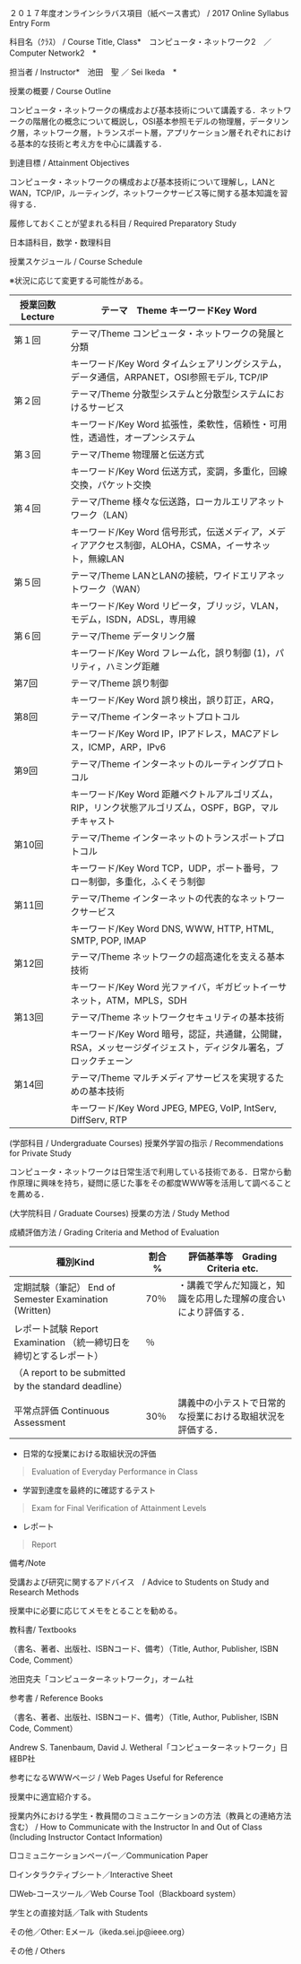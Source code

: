 ２０１７年度オンラインシラバス項目（紙ベース書式） / 2017 Online Syllabus Entry
Form

科目名（ｸﾗｽ） / Course Title, Class*　コンピュータ・ネットワーク2　／　Computer
Network2　*　

担当者 / Instructor*　池田　聖 ／ Sei Ikeda　*

授業の概要 / Course Outline

コンピュータ・ネットワークの構成および基本技術について講義する．ネットワークの階層化の概念について概説し，OSI基本参照モデルの物理層，データリンク層，ネットワーク層，トランスポート層，アプリケーション層それぞれにおける基本的な技術と考え方を中心に講義する．

到達目標 / Attainment Objectives

コンピュータ・ネットワークの構成および基本技術について理解し，LANとWAN，TCP/IP，ルーティング，ネットワークサービス等に関する基本知識を習得する．

履修しておくことが望まれる科目 / Required Preparatory Study

日本語科目，数学・数理科目

授業スケジュール / Course Schedule

※状況に応じて変更する可能性がある。

| 授業回数 Lecture | テーマ　Theme キーワードKey Word                                                                              |
|------------------|---------------------------------------------------------------------------------------------------------------|
| 第１回           | テーマ/Theme コンピュータ・ネットワークの発展と分類                                                           |
|                  | キーワード/Key Word タイムシェアリングシステム，データ通信，ARPANET，OSI参照モデル, TCP/IP                    |
| 第２回           | テーマ/Theme 分散型システムと分散型システムにおけるサービス                                                   |
|                  | キーワード/Key Word 拡張性，柔軟性，信頼性・可用性，透過性，オープンシステム                                  |
| 第３回           | テーマ/Theme 物理層と伝送方式                                                                                 |
|                  | キーワード/Key Word 伝送方式，変調，多重化，回線交換，パケット交換                                            |
| 第４回           | テーマ/Theme 様々な伝送路，ローカルエリアネットワーク（LAN）                                                  |
|                  | キーワード/Key Word 信号形式，伝送メディア，メディアアクセス制御，ALOHA，CSMA，イーサネット，無線LAN          |
| 第５回           | テーマ/Theme LANとLANの接続，ワイドエリアネットワーク（WAN）                                                  |
|                  | キーワード/Key Word リピータ，ブリッジ，VLAN，モデム，ISDN，ADSL，専用線                                      |
| 第６回           | テーマ/Theme データリンク層                                                                                   |
|                  | キーワード/Key Word フレーム化，誤り制御 (1)，パリティ，ハミング距離                                          |
| 第7回            | テーマ/Theme 誤り制御                                                                                         |
|                  | キーワード/Key Word 誤り検出，誤り訂正，ARQ，                                                                 |
| 第8回            | テーマ/Theme インターネットプロトコル                                                                         |
|                  | キーワード/Key Word IP，IPアドレス，MACアドレス，ICMP，ARP，IPv6                                              |
| 第9回            | テーマ/Theme インターネットのルーティングプロトコル                                                           |
|                  | キーワード/Key Word 距離ベクトルアルゴリズム，RIP，リンク状態アルゴリズム，OSPF，BGP，マルチキャスト          |
| 第10回           | テーマ/Theme インターネットのトランスポートプロトコル                                                         |
|                  | キーワード/Key Word TCP，UDP，ポート番号，フロー制御，多重化，ふくそう制御                                    |
| 第11回           | テーマ/Theme インターネットの代表的なネットワークサービス                                                     |
|                  | キーワード/Key Word DNS, WWW, HTTP, HTML, SMTP, POP, IMAP                                                     |
| 第12回           | テーマ/Theme ネットワークの超高速化を支える基本技術                                                           |
|                  | キーワード/Key Word 光ファイバ，ギガビットイーサネット，ATM，MPLS，SDH                                        |
| 第13回           | テーマ/Theme ネットワークセキュリティの基本技術                                                               |
|                  | キーワード/Key Word 暗号，認証，共通鍵，公開鍵，RSA，メッセージダイジェスト，ディジタル署名，ブロックチェーン |
| 第14回           | テーマ/Theme マルチメディアサービスを実現するための基本技術                                                   |
|                  | キーワード/Key Word JPEG, MPEG, VoIP, IntServ, DiffServ, RTP                                                  |

(学部科目 / Undergraduate Courses) 授業外学習の指示 / Recommendations for
Private Study

コンピュータ・ネットワークは日常生活で利用している技術である．日常から動作原理に興味を持ち，疑問に感じた事をその都度WWW等を活用して調べることを薦める．

(大学院科目 / Graduate Courses) 授業の方法 / Study Method

成績評価方法 / Grading Criteria and Method of Evaluation

| 種別Kind                                                                                                                | 割合 % | 評価基準等　Grading Criteria etc.                                |
|-------------------------------------------------------------------------------------------------------------------------|--------|------------------------------------------------------------------|
| 定期試験（筆記） End of Semester Examination (Written)                                                                  | 70％   | ・講義で学んだ知識と，知識を応用した理解の度合いにより評価する． |
| レポート試験 Report Examination （統一締切日を締切とするレポート）                                                      | ％     |                                                                  |
| （A report to be submitted by the standard deadline）                                                                   |        |                                                                  |
| 平常点評価 Continuous Assessment                                                                                        | 30％   | 講義中の小テストで日常的な授業における取組状況を評価する．       |

-   日常的な授業における取組状況の評価

>   Evaluation of Everyday Performance in Class

-   学習到達度を最終的に確認するテスト

>   Exam for Final Verification of Attainment Levels

-   レポート

>   Report

備考/Note

受講および研究に関するアドバイス　/ Advice to Students on Study and Research
Methods

授業中に必要に応じてメモをとることを勧める。

教科書/ Textbooks

（書名、著者、出版社、ISBNコード、備考）（Title, Author, Publisher, ISBN Code,
Comment）

池田克夫「コンピューターネットワーク」，オーム社

参考書 / Reference Books

（書名、著者、出版社、ISBNコード、備考）（Title, Author, Publisher, ISBN Code,
Comment）

Andrew S. Tanenbaum, David J. Wetheral「コンピューターネットワーク」日経BP社

参考になるWWWページ / Web Pages Useful for Reference

授業中に適宜紹介する。

授業内外における学生・教員間のコミュニケーションの方法（教員との連絡方法含む） /
How to Communicate with the Instructor In and Out of Class (Including Instructor
Contact Information)

□コミュニケーションペーパー／Communication Paper

□インタラクティブシート／Interactive Sheet

□Web‐コースツール／Web Course Tool（Blackboard system）

学生との直接対話／Talk with Students

その他／Other: Eメール（ikeda.sei.jp\@ieee.org）

その他 / Others
